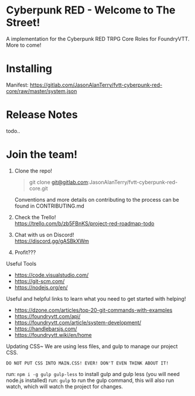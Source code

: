 # Cyberpunk RED - Welcome to The Street!
A implementation for the Cyberpunk RED TRPG Core Roles for FoundryVTT.
More to come!

# Installing
Manifest: https://gitlab.com/JasonAlanTerry/fvtt-cyberpunk-red-core/raw/master/system.json
# Release Notes
todo..
# Join the team!
 
 1. Clone the repo!
     > git clone git@gitlab.com:JasonAlanTerry/fvtt-cyberpunk-red-core.git
     
      Conventions and more details on contributing to the process can be found in CONTRIBUTING.md

 2. Check the Trello!<br>
    https://trello.com/b/zb5FBnKS/project-red-roadmap-todo

 3. Chat with us on Discord!<br>
    https://discord.gg/gASBkXWm

 4. Profit???

Useful Tools
 - https://code.visualstudio.com/
 - https://git-scm.com/
 - https://nodejs.org/en/

 Useful and helpful links to learn what you need to get started with helping!
 - https://dzone.com/articles/top-20-git-commands-with-examples
 - https://foundryvtt.com/api/
 - https://foundryvtt.com/article/system-development/
 - https://handlebarsjs.com/
 - https://foundryvtt.wiki/en/home

 Updating CSS~
 We are using less files, and gulp to manage our project CSS.

 `DO NOT PUT CSS INTO MAIN.CSS! EVER! DON'T EVEN THINK ABOUT IT!`
 
 run: `npm i -g gulp gulp-less` to install gulp and gulp less (you will need node.js installed)
 run: `gulp` to run the gulp command, this will also run watch, which will watch the project for changes.

